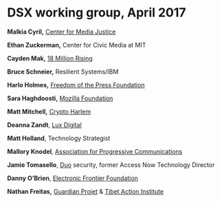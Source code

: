 # DSX working group, April 2017 

**Malkia Cyril,** [Center for Media Justice](http://mediajustice.org/)

**Ethan Zuckerman,** Center for Civic Media at MIT

**Cayden Mak,** [18 Million Rising](http://18millionrising.org/)

**Bruce Schneier,** Resilient Systems/IBM

**Harlo Holmes,** [Freedom of the Press Foundation](http://freedom.press/)

**Sara Haghdoosti,** [Mozilla Foundation](http://mozilla.org/)

**Matt Mitchell,** [Crypto Harlem](https://about.me/geminiimatt)

**Deanna Zandt**, [Lux Digital](http://luxdigital.com/)

**Matt Holland**, Technology Strategist

**Mallory Knodel**, [Association for Progressive Communications](http://apc.org/)

**Jamie Tomasello**, [Duo](https://duo.com/) security, former Access Now Technology Director

**Danny O’Brien**, [Electronic Frontier Foundation](https://www.eff.org/)

**Nathan Freitas,** [Guardian Projet](http://guardianproject.info/) & [Tibet Action Institute](https://tibetaction.net/)
